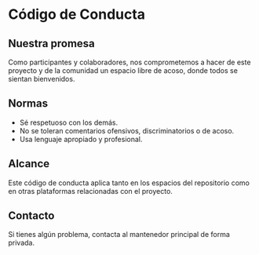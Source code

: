 # Código de Conducta

## Nuestra promesa

Como participantes y colaboradores, nos comprometemos a hacer de este proyecto y de la comunidad un espacio libre de acoso, donde todos se sientan bienvenidos.

## Normas

- Sé respetuoso con los demás.
- No se toleran comentarios ofensivos, discriminatorios o de acoso.
- Usa lenguaje apropiado y profesional.

## Alcance

Este código de conducta aplica tanto en los espacios del repositorio como en otras plataformas relacionadas con el proyecto.

## Contacto

Si tienes algún problema, contacta al mantenedor principal de forma privada.